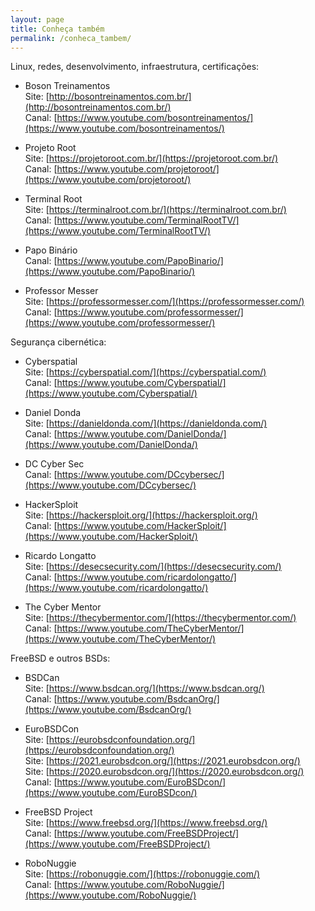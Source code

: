 ```yaml
---
layout: page
title: Conheça também
permalink: /conheca_tambem/
---
```

Linux, redes, desenvolvimento, infraestrutura, certificações:

- Boson Treinamentos  
Site: [http://bosontreinamentos.com.br/](http://bosontreinamentos.com.br/)  
Canal: [https://www.youtube.com/bosontreinamentos/](https://www.youtube.com/bosontreinamentos/)  

- Projeto Root  
Site: [https://projetoroot.com.br/](https://projetoroot.com.br/)  
Canal: [https://www.youtube.com/projetoroot/](https://www.youtube.com/projetoroot/)

- Terminal Root  
Site: [https://terminalroot.com.br/](https://terminalroot.com.br/)  
Canal: [https://www.youtube.com/TerminalRootTV/](https://www.youtube.com/TerminalRootTV/)

- Papo Binário  
Canal: [https://www.youtube.com/PapoBinario/](https://www.youtube.com/PapoBinario/)  

- Professor Messer  
Site: [https://professormesser.com/](https://professormesser.com/)  
Canal: [https://www.youtube.com/professormesser/](https://www.youtube.com/professormesser/)  

Segurança cibernética:  

- Cyberspatial  
Site: [https://cyberspatial.com/](https://cyberspatial.com/)  
Canal: [https://www.youtube.com/Cyberspatial/](https://www.youtube.com/Cyberspatial/)  

- Daniel Donda  
Site: [https://danieldonda.com/](https://danieldonda.com/)  
Canal: [https://www.youtube.com/DanielDonda/](https://www.youtube.com/DanielDonda/)  

- DC Cyber Sec  
Canal: [https://www.youtube.com/DCcybersec/](https://www.youtube.com/DCcybersec/)  

- HackerSploit  
Site: [https://hackersploit.org/](https://hackersploit.org/)  
Canal: [https://www.youtube.com/HackerSploit/](https://www.youtube.com/HackerSploit/)  

- Ricardo Longatto  
Site: [https://desecsecurity.com/](https://desecsecurity.com/)  
Canal: [https://www.youtube.com/ricardolongatto/](https://www.youtube.com/ricardolongatto/)

- The Cyber Mentor  
Site: [https://thecybermentor.com/](https://thecybermentor.com/)  
Canal: [https://www.youtube.com/TheCyberMentor/](https://www.youtube.com/TheCyberMentor/)  

FreeBSD e outros BSDs:  

- BSDCan  
Site: [https://www.bsdcan.org/](https://www.bsdcan.org/)  
Canal: [https://www.youtube.com/BsdcanOrg/](https://www.youtube.com/BsdcanOrg/)  

- EuroBSDCon  
Site:  [https://eurobsdconfoundation.org/](https://eurobsdconfoundation.org/)  
Site: [https://2021.eurobsdcon.org/](https://2021.eurobsdcon.org/)  
Site: [https://2020.eurobsdcon.org/](https://2020.eurobsdcon.org/)  
Canal: [https://www.youtube.com/EuroBSDcon/](https://www.youtube.com/EuroBSDcon/)  

- FreeBSD Project  
Site: [https://www.freebsd.org/](https://www.freebsd.org/)  
Canal: [https://www.youtube.com/FreeBSDProject/](https://www.youtube.com/FreeBSDProject/)  

- RoboNuggie  
Site: [https://robonuggie.com/](https://robonuggie.com/)  
Canal: [https://www.youtube.com/RoboNuggie/](https://www.youtube.com/RoboNuggie/)  







